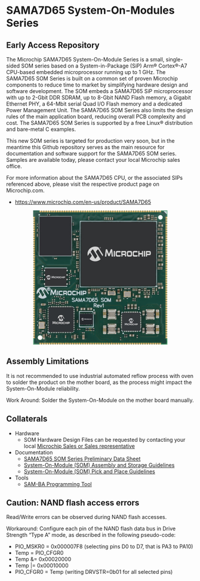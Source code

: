 # SAMA7D65 System-On-Modules Series
## Early Access Repository

The Microchip SAMA7D65 System-On-Module Series is a small, single-sided SOM series based on a System-in-Package (SiP) Arm® Cortex®-A7 CPU-based embedded microprocessor running up to 1 GHz.
The SAMA7D65 SOM Series is built on a common set of proven Microchip components to reduce time to market by simplifying hardware design and software development.
The SOM embeds a SAMA7D65 SiP microprocessor with up to 2-Gbit DDR SDRAM, up to 8-Gbit NAND Flash memory, a Gigabit Ethernet PHY, a 64-Mbit serial Quad I/O Flash memory and a dedicated Power Management Unit.
The SAMA7D65 SOM Series also limits the design rules of the main application board, reducing overall PCB complexity and cost. The SAMA7D65 SOM Series is supported by a free Linux® distribution and bare-metal C examples.   

This new SOM series is targeted for production very soon, but in the meantime this Github repository serves as the main resource for documentation and software support for the SAMA7D65 SOM series.  Samples are available today, please contact your local Microchip sales office. 

For more information about the SAMA7D65 CPU, or the associated SIPs referenced above, please visit the respective product page on Microchip.com.
* https://www.microchip.com/en-us/product/SAMA7D65


<p align="center"><img src="SAMA7D65-SOM.jpg" /></p>


## Assembly Limitations
It is not recommended to use industrial automated reflow process with oven to solder the product on the mother board, as the process might impact the System-On-Module reliability.

Work Around: Solder the System-On-Module on the mother board manually.

## Collaterals
* Hardware
  * SOM Hardware Design Files can be requested by contacting your local [Microchip Sales or Sales representative](https://www.microchip.com/en-us/about/global-sales-and-distribution)
* Documentation
  * [SAMA7D65 SOM Series Preliminary Data Sheet](Documentation/)
  * [System-On-Module (SOM) Assembly and Storage Guidelines](https://ww1.microchip.com/downloads/aemDocuments/documents/MPU32/ApplicationNotes/ApplicationNotes/System-On-Module-SOM-Assembly-and-Storage-Guidelines-DS00005249.pdf)
  * [System-On-Module (SOM) Pick and Place Guidelines](https://ww1.microchip.com/downloads/aemDocuments/documents/MPU32/ApplicationNotes/ApplicationNotes/System-On-Module-SOM-Pick-and-Place-Guidelines-ds00004878.pdf)
* Tools
  * [SAM-BA Programming Tool](https://github.com/atmelcorp/sam-ba/releases/tag/v3.9)
  

## Caution: NAND flash access errors
Read/Write errors can be observed during NAND flash accesses. 

Workaround:
Configure each pin of the NAND flash data bus in Drive Strength “Type A” mode, as described in the following pseudo-code:
* PIO_MSKR0 = 0x000007F8 (selecting pins D0 to D7, that is PA3 to PA10)
* Temp = PIO_CFGR0
* Temp &= 0x00020000
* Temp |= 0x00010000
* PIO_CFGR0 = Temp (writing DRVSTR=0b01 for all selected pins)
